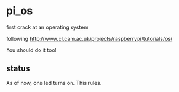 pi_os
=====

first crack at an operating system

following http://www.cl.cam.ac.uk/projects/raspberrypi/tutorials/os/

You should do it too!

## status

As of now, one led turns on. This rules.
